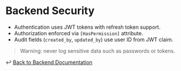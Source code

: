 # Backend Security

- Authentication uses JWT tokens with refresh token support.
- Authorization enforced via `[HasPermission]` attribute.
- Audit fields (`created_by`, `updated_by`) use user ID from JWT claim.

> Warning: never log sensitive data such as passwords or tokens.

↩ [Back to Backend Documentation](./_index.md)
